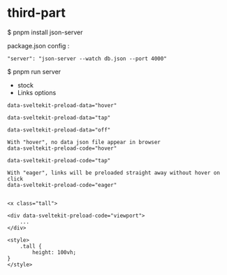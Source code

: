 # third-part

$ pnpm install json-server

package.json config :

`"server": "json-server --watch db.json --port 4000"`

$ pnpm run server

- stock
- Links options


```
data-sveltekit-preload-data="hover"

data-sveltekit-preload-data="tap"

data-sveltekit-preload-data="off"

With "hover", no data json file appear in browser
data-sveltekit-preload-code="hover"

data-sveltekit-preload-code="tap"

With "eager", links will be preloaded straight away without hover on click
data-sveltekit-preload-code="eager"


<x class="tall">

<div data-sveltekit-preload-code="viewport">
	...
</div>

<style>
	.tall {
		height: 100vh;
}
</style>
```
